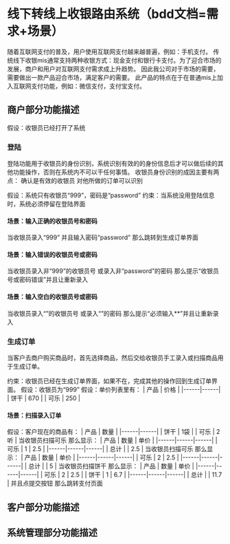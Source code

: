 # 线下转线上收银路由系统（bdd文档=需求+场景）
  随着互联网支付的普及，用户使用互联网支付越来越普遍，例如：手机支付。
  传统线下收银mis通常支持两种收银方式：现金支付和银行卡支付。为了迎合市场的发展，商户和用户对互联网支付需求成上升趋势。
  因此我公司对于市场的需要，需要做出一款产品迎合市场，满足客户的需要。
  此产品的特点在于在普通mis上加入互联网支付功能，例如：微信支付，支付宝支付。

## 商户部分功能描述

  假设：收银员已经打开了系统
  
### 登陆
  登陆功能用于收银员的身份识别，系统识别有效的的身份信息后才可以做后续的其他功能操作，否则在系统内不可以干任何事情。
  收银员身份识别的成因主要有两点：
    确认是有效的收银员
    对他所做的订单可以识别

  假设：系统只有收银员“999”，密码是“password”
  约束：当系统没用登陆信息时，系统必须停留在登陆界面
  
#### 场景：输入正确的收银员号和密码
  当收银员录入“999”
  并且输入密码“password”
  那么跳转到生成订单界面
  
#### 场景：输入错误的收银员号或密码
  当收银员录入非“999”的收银员号
  或录入非“password”的密码
  那么提示“收银员号或密码错误”并且让重新录入

#### 场景：输入空白的收银员号或密码
  当收银员录入“”的收银员号
  或录入“”的密码
  那么提示“必须输入**”并且让重新录入

### 生成订单
  当客户去商户购买商品时，首先选择商品，然后交给收银员手工录入或扫描商品用于生成订单。
  
  约束：收银员已经在生成订单界面，如果不在，完成其他的操作回到生成订单界面。
  假设：收银员为“999”
  假设：单价列表里有：
  | 产品 | 价格 |
  |------|------|
  | 饼干 | 670  |
  | 可乐 | 250  |
  
#### 场景：扫描录入订单
  假设：客户现在的商品有：
  | 产品 | 数量 |
  |------|------|
  | 饼干 | 1袋  |
  | 可乐 | 2听  |
  当收银员扫描可乐
  那么显示：
  | 产品 | 数量 | 单价 |
  |------|------|------|
  | 可乐 | 1    | 2.5  |
  |------|------|------|
  | 总计 |      | 2.5  |
  当收银员扫描可乐
  那么显示：
  | 产品 | 数量 | 单价 |
  |------|------|------|
  | 可乐 | 2    | 2.5  |
  |------|------|------|
  | 总计 |      | 5    |
  当收银员扫描饼干
  那么显示：
  | 产品 | 数量 | 单价 |
  |------|------|------|
  | 可乐 | 2    | 2.5  |
  | 饼干 | 1    | 6.7  |
  |------|------|------|
  | 总计 |      | 11.7 |
  并且点提交按钮
  那么跳转支付页面

## 客户部分功能描述
## 系统管理部分功能描述

